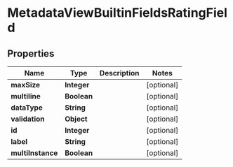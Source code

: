 

# MetadataViewBuiltinFieldsRatingField


## Properties

| Name | Type | Description | Notes |
|------------ | ------------- | ------------- | -------------|
|**maxSize** | **Integer** |  |  [optional] |
|**multiline** | **Boolean** |  |  [optional] |
|**dataType** | **String** |  |  [optional] |
|**validation** | **Object** |  |  [optional] |
|**id** | **Integer** |  |  [optional] |
|**label** | **String** |  |  [optional] |
|**multiInstance** | **Boolean** |  |  [optional] |



